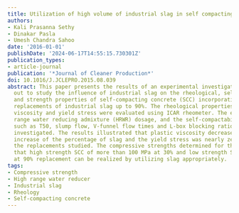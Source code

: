 ```yaml
---
title: Utilization of high volume of industrial slag in self compacting concrete
authors:
- Kali Prasanna Sethy
- Dinakar Pasla
- Umesh Chandra Sahoo
date: '2016-01-01'
publishDate: '2024-06-17T14:55:15.730301Z'
publication_types:
- article-journal
publication: '*Journal of Cleaner Production*'
doi: 10.1016/J.JCLEPRO.2015.08.039
abstract: This paper presents the results of an experimental investigation carried
  out to study the influence of industrial slag on the rheological, self-compactability
  and strength properties of self-compacting concrete (SCC) incorporating high volume
  replacements of industrial slag up to 90%. The rheological properties such as plastic
  viscosity and yield stress were evaluated using ICAR rheometer. The effect of high
  range water reducing admixture (HRWR) dosage, and the self-compactability properties
  such as T50, slump flow, V-funnel flow times and L-box blocking ratio were also
  investigated. The results illustrated that plastic viscosity decreased with the
  increase of the percentage of slag and the yield stress was nearly zero for all
  the replacements studied. The compressive strengths determined for the SCCs demonstrated
  that high strength SCC of more than 100 MPa at 30% and low strength SCC of 20 MPa
  at 90% replacement can be realized by utilizing slag appropriately.
tags:
- Compressive strength
- High range water reducer
- Industrial slag
- Rheology
- Self-compacting concrete
---
```


